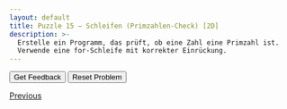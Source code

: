 ```yaml
---
layout: default
title: Puzzle 15 – Schleifen (Primzahlen-Check) [2D]
description: >-
  Erstelle ein Programm, das prüft, ob eine Zahl eine Primzahl ist.
  Verwende eine for-Schleife mit korrekter Einrückung.
---
```


<div id="p15-trash" class="sortable-code"></div>
<div id="p15-work"  class="sortable-code"></div>
<div style="clear: both;"></div>

<p>
  <input id="p15-feedback" value="Get Feedback"  type="button" />
  <input id="p15-reset"    value="Reset Problem" type="button" />
</p>

<script type="text/javascript">
(function () {
  var initial =
    "zahl = int(input(\"Zahl eingeben: \"))\n" +
    "if zahl < 2:\n" +
    "    print(\"Keine Primzahl\")\n" +
    "else:\n" +
    "    ist_primzahl = True\n" +
    "    for i in range(2, int(zahl**0.5) + 1):\n" +
    "        if zahl % i == 0:\n" +
    "            ist_primzahl = False\n" +
    "            break\n" +
    "    if ist_primzahl:\n" +
    "        print(\"Ist eine Primzahl\")\n" +
    "    else:\n" +
    "        print(\"Keine Primzahl\")\n" +
    "for i in range(1, zahl):  #distractor\n" +
    "ist_primzahl = False  #distractor";

  var pp = new ParsonsWidget({
    sortableId: "p15-work",
    trashId:    "p15-trash",
    grader:     ParsonsWidget._graders.LineBasedGrader,
    can_indent: true,
    x_indent:   50,
    lang:       "en",
    max_wrong_lines: 10
  });
  pp.init(initial);
  pp.shuffleLines();
  $("#p15-reset").click(function (e) { e.preventDefault(); pp.shuffleLines(); });
  $("#p15-feedback").click(function (e) { e.preventDefault(); pp.getFeedback(); });
})();
</script>

[Previous](./aufg14.html)
